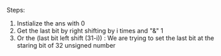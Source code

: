 Steps:
1. Instialize the ans with 0
2. Get the last bit by right shifting by i times and "&" 1
3. Or the (last bit left shift (31-i)) : We are trying to set the last bit at the staring bit of 32 unsigned number 